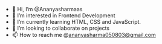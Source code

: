 - 👋 Hi, I’m @Ananyasharmaas
- 👀 I’m interested in Frontend Development
- 🌱 I’m currently learning HTML, CSS and JavaScript.
- 💞️ I’m looking to collaborate on projects
- 📫 How to reach me @ananyasharma050803@gmail.com

<!---
Ananyasharmaas/Ananyasharmaas is a ✨ special ✨ repository because its `README.md` (this file) appears on your GitHub profile.
You can click the Preview link to take a look at your changes.
--->
